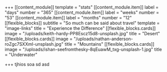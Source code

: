 +++
[[content_module]]
template = "stats"
[[content_module.item]]
label = "days"
number = "365"
[[content_module.item]]
label = "weeks"
number = "53"
[[content_module.item]]
label = "months"
number = "12"
[[flexible_blocks]]
subtitle = "So much can be said about travel"
template = "image-links"
title = "Experience the Difference"
[[flexible_blocks.cards]]
image = "/uploads/keith-hardy-PP8Escz15d8-unsplash.jpg"
title = "Desert"
[[flexible_blocks.cards]]
image = "/uploads/nathan-anderson-roZgc7SXXmI-unsplash.jpg"
title = "Mountains"
[[flexible_blocks.cards]]
image = "/uploads/ishan-seefromthesky-8qEuawM_txg-unsplash-1.jpg"
title = "Underwater"

+++
tjhios soa sd asd
